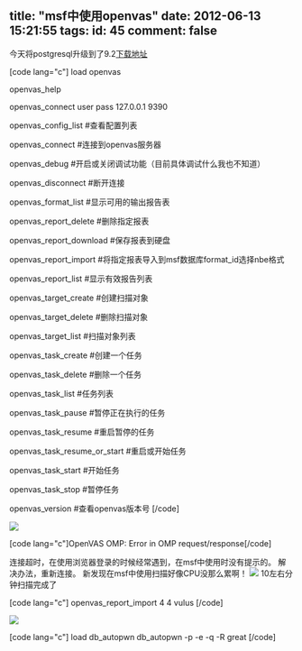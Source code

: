 title: "msf中使用openvas"
date: 2012-06-13 15:21:55
tags:
id: 45
comment: false
---

今天将postgresql升级到了9.2[下载地址
](http://www.enterprisedb.com/products-services-training/pgdevdownload)

[code lang="c"]
load openvas

openvas_help

openvas_connect user pass 127.0.0.1 9390

openvas_config_list  #查看配置列表

openvas_connect  #连接到openvas服务器

openvas_debug  #开启或关闭调试功能（目前具体调试什么我也不知道）

openvas_disconnect  #断开连接

openvas_format_list  #显示可用的输出报告表

openvas_report_delete #删除指定报表

openvas_report_download #保存报表到硬盘

openvas_report_import #将指定报表导入到msf数据库format_id选择nbe格式

openvas_report_list #显示有效报告列表

openvas_target_create #创建扫描对象

openvas_target_delete #删除扫描对象

openvas_target_list #扫描对象列表

openvas_task_create #创建一个任务

openvas_task_delete #删除一个任务

openvas_task_list #任务列表

openvas_task_pause #暂停正在执行的任务

openvas_task_resume #重启暂停的任务

openvas_task_resume_or_start #重启或开始任务

openvas_task_start #开始任务

openvas_task_stop #暂停任务

openvas_version #查看openvas版本号
[/code]

[![ ](http://neusec.cc/wp-content/uploads/2012/06/20120517140552_868.jpg "neusec.cc")](http://neusec.cc/wp-content/uploads/2012/06/20120517140552_868.jpg)

[code lang="c"]OpenVAS OMP: Error in OMP request/response[/code]

连接超时，在使用浏览器登录的时候经常遇到，在msf中使用时没有提示的。
解决办法，重新连接。
新发现在msf中使用扫描好像CPU没那么累啊！
[![ ](http://neusec.cc/wp-content/uploads/2012/06/20120517140913_82.jpg "neusec.cc")](http://neusec.cc/wp-content/uploads/2012/06/20120517140913_82.jpg)
10左右分钟扫描完成了

[code lang="c"]
openvas_report_import 4 4
vulus
[/code]

[![ ](http://neusec.cc/wp-content/uploads/2012/06/20120517144530_7671.jpg "neusec.cc")](http://neusec.cc/wp-content/uploads/2012/06/20120517144530_7671.jpg)

[code lang="c"]
load db_autopwn
db_autopwn -p -e -q -R great
[/code]